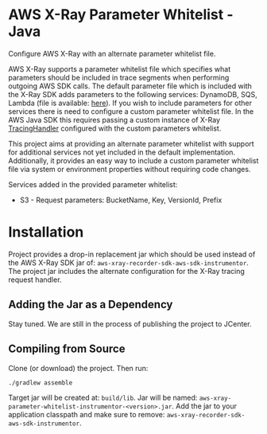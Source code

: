 AWS X-Ray Parameter Whitelist - Java 
===================

Configure AWS X-Ray with an alternate parameter whitelist file.

AWS X-Ray supports a parameter whitelist file which specifies what parameters should be included in trace segments when performing outgoing AWS SDK calls. The default parameter file which is included with the X-Ray SDK adds parameters to the following services: DynamoDB, SQS, Lambda (file is available: [here](https://github.com/aws/aws-xray-sdk-java/blob/master/aws-xray-recorder-sdk-aws-sdk/src/main/resources/com/amazonaws/xray/handlers/DefaultOperationParameterWhitelist.json)). If you wish to include parameters for other services there is need to configure a custom parameter whitelist file. In the AWS Java SDK this requires passing a custom instance of X-Ray [TracingHandler](https://github.com/aws/aws-xray-sdk-java/blob/master/aws-xray-recorder-sdk-aws-sdk/src/main/java/com/amazonaws/xray/handlers/TracingHandler.java#L105) configured with the custom parameters whitelist. 

This project aims at providing an alternate parameter whitelist with support for additional services not yet included in the default implementation. Additionally, it provides an easy way to include a custom parameter whitelist file via system or environment properties without requiring code changes.

Services added in the provided parameter whitelist:
* S3 - Request parameters: BucketName, Key, VersionId, Prefix

# Installation

Project provides a drop-in replacement jar which should be used instead of the AWS X-Ray SDK jar of: `aws-xray-recorder-sdk-aws-sdk-instrumentor`. The project jar includes the alternate configuration for the X-Ray tracing request handler. 

## Adding the Jar as a Dependency

Stay tuned. We are still in the process of publishing the project to JCenter.

## Compiling from Source

Clone (or download) the project. Then run:

```
./gradlew assemble
```
Target jar will be created at: `build/lib`. Jar will be named: `aws-xray-parameter-whitelist-instrumentor-<version>.jar`. Add the jar to your application classpath and make sure to remove: `aws-xray-recorder-sdk-aws-sdk-instrumentor`.


